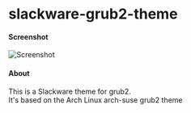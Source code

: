 # slackware-grub2-theme
#### Screenshot
![Screenshot](http://i.imgur.com/cuqmQK4.png)

#### About
This is a Slackware theme for grub2.<br>
It's based on the Arch Linux arch-suse grub2 theme
